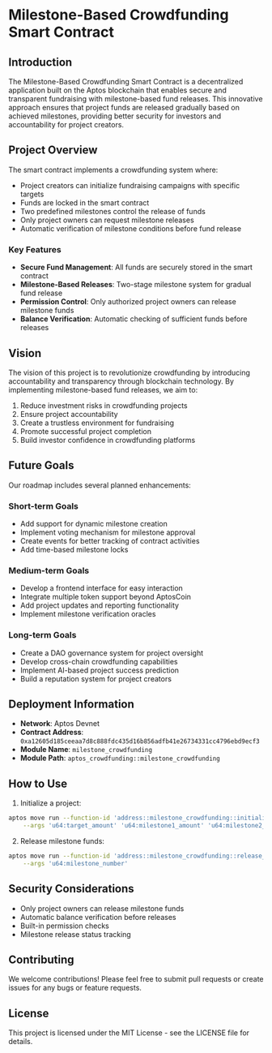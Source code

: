 # Milestone-Based Crowdfunding Smart Contract

## Introduction
The Milestone-Based Crowdfunding Smart Contract is a decentralized application built on the Aptos blockchain that enables secure and transparent fundraising with milestone-based fund releases. This innovative approach ensures that project funds are released gradually based on achieved milestones, providing better security for investors and accountability for project creators.

## Project Overview
The smart contract implements a crowdfunding system where:
- Project creators can initialize fundraising campaigns with specific targets
- Funds are locked in the smart contract
- Two predefined milestones control the release of funds
- Only project owners can request milestone releases
- Automatic verification of milestone conditions before fund release

### Key Features
- **Secure Fund Management**: All funds are securely stored in the smart contract
- **Milestone-Based Releases**: Two-stage milestone system for gradual fund release
- **Permission Control**: Only authorized project owners can release milestone funds
- **Balance Verification**: Automatic checking of sufficient funds before releases

## Vision
The vision of this project is to revolutionize crowdfunding by introducing accountability and transparency through blockchain technology. By implementing milestone-based fund releases, we aim to:
1. Reduce investment risks in crowdfunding projects
2. Ensure project accountability
3. Create a trustless environment for fundraising
4. Promote successful project completion
5. Build investor confidence in crowdfunding platforms

## Future Goals
Our roadmap includes several planned enhancements:

### Short-term Goals
- Add support for dynamic milestone creation
- Implement voting mechanism for milestone approval
- Create events for better tracking of contract activities
- Add time-based milestone locks

### Medium-term Goals
- Develop a frontend interface for easy interaction
- Integrate multiple token support beyond AptosCoin
- Add project updates and reporting functionality
- Implement milestone verification oracles

### Long-term Goals
- Create a DAO governance system for project oversight
- Develop cross-chain crowdfunding capabilities
- Implement AI-based project success prediction
- Build a reputation system for project creators

## Deployment Information
- **Network**: Aptos Devnet
- **Contract Address**: `0xa12605d185ceeaa7d8c888fdc435d16b856adfb41e26734331cc4796ebd9ecf3`
- **Module Name**: `milestone_crowdfunding`
- **Module Path**: `aptos_crowdfunding::milestone_crowdfunding`

## How to Use
1. Initialize a project:
```bash
aptos move run --function-id 'address::milestone_crowdfunding::initialize_project' \
    --args 'u64:target_amount' 'u64:milestone1_amount' 'u64:milestone2_amount'
```

2. Release milestone funds:
```bash
aptos move run --function-id 'address::milestone_crowdfunding::release_milestone' \
    --args 'u64:milestone_number'
```

## Security Considerations
- Only project owners can release milestone funds
- Automatic balance verification before releases
- Built-in permission checks
- Milestone release status tracking

## Contributing
We welcome contributions! Please feel free to submit pull requests or create issues for any bugs or feature requests.

## License
This project is licensed under the MIT License - see the LICENSE file for details.
